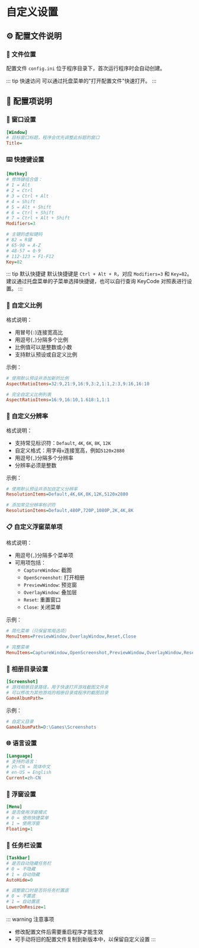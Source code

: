 # 自定义设置

## ⚙️ 配置文件说明

### 📂 文件位置

配置文件 `config.ini` 位于程序目录下，首次运行程序时会自动创建。

::: tip 快速访问
可以通过托盘菜单的"打开配置文件"快速打开。
:::

## 🔧 配置项说明

### 🎯 窗口设置

```ini
[Window]
# 目标窗口标题，程序会优先调整此标题的窗口
Title=
```

### ⌨️ 快捷键设置

```ini
[Hotkey]
# 修饰键组合值：
# 1 = Alt
# 2 = Ctrl
# 3 = Ctrl + Alt
# 4 = Shift
# 5 = Alt + Shift
# 6 = Ctrl + Shift
# 7 = Ctrl + Alt + Shift
Modifiers=3

# 主键的虚拟键码
# 82 = R键
# 65-90 = A-Z
# 48-57 = 0-9
# 112-123 = F1-F12
Key=82
```

::: tip 默认快捷键
默认快捷键是 `Ctrl + Alt + R`，对应 `Modifiers=3` 和 `Key=82`。
建议通过托盘菜单的子菜单选择快捷键，也可以自行查询 KeyCode 对照表进行设置。
:::

### 📐 自定义比例

格式说明：
- 用冒号(`:`)连接宽高比
- 用逗号(`,`)分隔多个比例
- 比例值可以是整数或小数
- 支持默认预设或自定义比例

示例：
```ini
# 使用默认预设并添加新的比例
AspectRatioItems=32:9,21:9,16:9,3:2,1:1,2:3,9:16,16:10

# 完全自定义比例列表
AspectRatioItems=16:9,16:10,1.618:1,1:1
```

### 📏 自定义分辨率

格式说明：
- 支持常见标识符：`Default`, `4K`, `6K`, `8K`, `12K`
- 自定义格式：用字母`x`连接宽高，例如`5120x2880`
- 用逗号(`,`)分隔多个分辨率
- 分辨率必须是整数

示例：
```ini
# 使用默认预设并添加自定义分辨率
ResolutionItems=Default,4K,6K,8K,12K,5120x2880

# 添加常见分辨率标识符
ResolutionItems=Default,480P,720P,1080P,2K,4K,8K
```

### 📋 自定义浮窗菜单项

格式说明：
- 用逗号(`,`)分隔多个菜单项
- 可用项包括：
  - `CaptureWindow`: 截图
  - `OpenScreenshot`: 打开相册
  - `PreviewWindow`: 预览窗
  - `OverlayWindow`: 叠加层
  - `Reset`: 重置窗口
  - `Close`: 关闭菜单

示例：
```ini
# 简化菜单（只保留常用选项）
MenuItems=PreviewWindow,OverlayWindow,Reset,Close

# 完整菜单
MenuItems=CaptureWindow,OpenScreenshot,PreviewWindow,OverlayWindow,Reset,Close
```

### 📸 相册目录设置

```ini
[Screenshot]
# 游戏相册目录路径，用于快速打开游戏截图文件夹
# 可以修改为其他游戏的相册目录或程序的截图目录
GameAlbumPath=
```

示例：
```ini
# 自定义目录
GameAlbumPath=D:\Games\Screenshots
```

### 🌐 语言设置

```ini
[Language]
# 支持的语言：
# zh-CN = 简体中文
# en-US = English
Current=zh-CN
```

### 🎯 浮窗设置

```ini
[Menu]
# 是否使用浮窗模式
# 0 = 使用快捷菜单
# 1 = 使用浮窗
Floating=1
```

### 🔽 任务栏设置

```ini
[Taskbar]
# 是否自动隐藏任务栏
# 0 = 不隐藏
# 1 = 自动隐藏
AutoHide=0

# 调整窗口时是否将任务栏置底
# 0 = 不置底
# 1 = 自动置底
LowerOnResize=1
```

::: warning 注意事项
- 修改配置文件后需要重启程序才能生效
- 可手动将旧的配置文件复制到新版本中，以保留自定义设置
:::